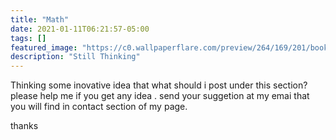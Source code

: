 ```yaml
---
title: "Math"
date: 2021-01-11T06:21:57-05:00
tags: []
featured_image: "https://c0.wallpaperflare.com/preview/264/169/201/book-read-student-students.jpg"
description: "Still Thinking"
---
```


Thinking some inovative idea that what should i post under this section? please help me if you get any idea . send your suggetion at my emai that you will find in contact section of my page.




thanks
